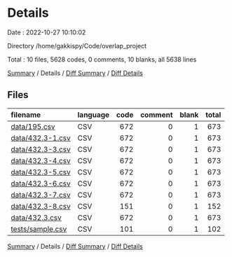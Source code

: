 # Details

Date : 2022-10-27 10:10:02

Directory /home/gakkispy/Code/overlap_project

Total : 10 files,  5628 codes, 0 comments, 10 blanks, all 5638 lines

[Summary](results.md) / Details / [Diff Summary](diff.md) / [Diff Details](diff-details.md)

## Files
| filename | language | code | comment | blank | total |
| :--- | :--- | ---: | ---: | ---: | ---: |
| [data/195.csv](/data/195.csv) | CSV | 672 | 0 | 1 | 673 |
| [data/432.3-1.csv](/data/432.3-1.csv) | CSV | 672 | 0 | 1 | 673 |
| [data/432.3-3.csv](/data/432.3-3.csv) | CSV | 672 | 0 | 1 | 673 |
| [data/432.3-4.csv](/data/432.3-4.csv) | CSV | 672 | 0 | 1 | 673 |
| [data/432.3-5.csv](/data/432.3-5.csv) | CSV | 672 | 0 | 1 | 673 |
| [data/432.3-6.csv](/data/432.3-6.csv) | CSV | 672 | 0 | 1 | 673 |
| [data/432.3-7.csv](/data/432.3-7.csv) | CSV | 672 | 0 | 1 | 673 |
| [data/432.3-8.csv](/data/432.3-8.csv) | CSV | 151 | 0 | 1 | 152 |
| [data/432.3.csv](/data/432.3.csv) | CSV | 672 | 0 | 1 | 673 |
| [tests/sample.csv](/tests/sample.csv) | CSV | 101 | 0 | 1 | 102 |

[Summary](results.md) / Details / [Diff Summary](diff.md) / [Diff Details](diff-details.md)